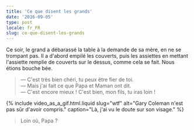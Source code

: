 ```yaml
---
title: 'Ce que disent les grands'
date: '2016-09-05'
type: post
locale: fr_FR
slug: ce-que-disent-les-grands
---
```


Ce soir, le grand a débarassé la table à la demande de sa mère, en ne se trompant pas. Il a d'abord empilé les couverts, puis les assiettes en mettant l'assiette remplie de couverts sur le dessus, comme cela se fait. Nous étions bouche bée.

<!-- more -->

> — C'est très bien chéri, tu peux être fier de toi.  
> — Mais j'ai fait ce que Papa et Maman ont dit.  
> — C'est encore mieux ! C'est bien, mon fils, tu iras loin !

{% include video_as_a_gif.html.liquid
slug="wtf"
alt="Gary Coleman n'est pas sûr d'avoir compris."
caption="Là, j'ai vu le doute sur son visage."
%}

> Loin où, Papa ?
